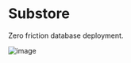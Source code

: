 # Substore

Zero friction database deployment.

![image](https://user-images.githubusercontent.com/59238070/213223124-100b1277-ce0a-4227-a5cc-c417be5ea2ad.png)
